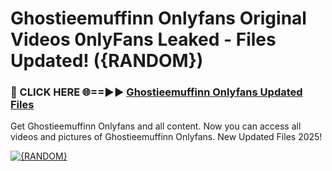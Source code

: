 # Ghostieemuffinn Onlyfans Original Videos 0nlyFans Leaked - Files Updated! ({RANDOM})

<h3>🔴 CLICK HERE 🌐==►► <a href="https://betterlinks.top/A2PfLJ" rel="nofollow">Ghostieemuffinn Onlyfans Updated Files</a></h3>

Get Ghostieemuffinn Onlyfans and all content. Now you can access all videos and pictures of Ghostieemuffinn Onlyfans. New Updated Files 2025!

[![{RANDOM}](https://i.imgur.com/ppqm5kG.gif)](https://betterlinks.top/A2PfLJ)